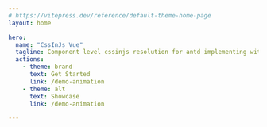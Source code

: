 ```yaml
---
# https://vitepress.dev/reference/default-theme-home-page
layout: home

hero:
  name: "CssInJs Vue"
  tagline: Component level cssinjs resolution for antd implementing with Vue
  actions:
    - theme: brand
      text: Get Started
      link: /demo-animation
    - theme: alt
      text: Showcase
      link: /demo-animation

---
```


